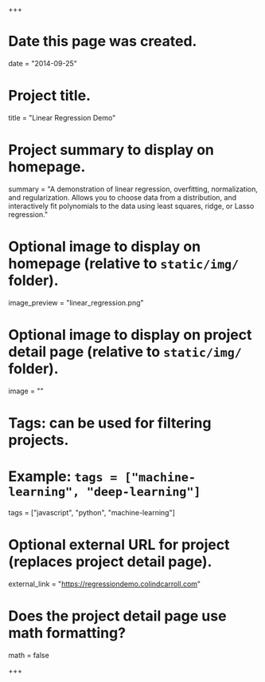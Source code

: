 +++
# Date this page was created.
date = "2014-09-25"

# Project title.
title = "Linear Regression Demo"

# Project summary to display on homepage.
summary = "A demonstration of linear regression, overfitting, normalization, and regularization. Allows you to choose data from a distribution, and interactively fit polynomials to the data using least squares, ridge, or Lasso regression."

# Optional image to display on homepage (relative to `static/img/` folder).
image_preview = "linear_regression.png"

# Optional image to display on project detail page (relative to `static/img/` folder).
image = ""

# Tags: can be used for filtering projects.
# Example: `tags = ["machine-learning", "deep-learning"]`
tags = ["javascript", "python", "machine-learning"]

# Optional external URL for project (replaces project detail page).
external_link = "https://regressiondemo.colindcarroll.com"

# Does the project detail page use math formatting?
math = false

+++

